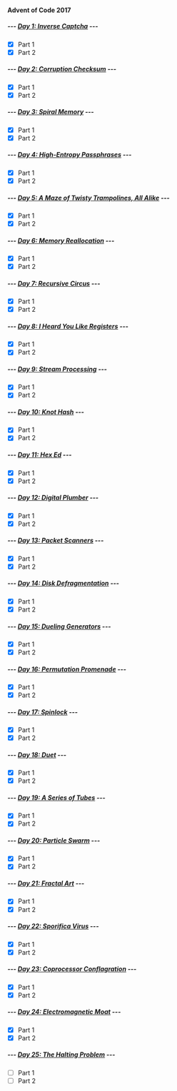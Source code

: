#### Advent of Code 2017

##### --- [Day 1: Inverse Captcha](d01) ---
- [x] Part 1
- [x] Part 2

##### --- [Day 2: Corruption Checksum](d02) ---
- [x] Part 1
- [x] Part 2

##### --- [Day 3: Spiral Memory](d03) ---
- [x] Part 1
- [x] Part 2

##### --- [Day 4: High-Entropy Passphrases](d04) ---
- [x] Part 1
- [x] Part 2

##### --- [Day 5: A Maze of Twisty Trampolines, All Alike](d05) ---
- [x] Part 1
- [x] Part 2

##### --- [Day 6: Memory Reallocation](d06) ---
- [x] Part 1
- [x] Part 2

##### --- [Day 7: Recursive Circus](d07) ---
- [x] Part 1
- [x] Part 2

##### --- [Day 8: I Heard You Like Registers](d08) ---
- [x] Part 1
- [x] Part 2

##### --- [Day 9: Stream Processing](d09) ---
- [x] Part 1
- [x] Part 2

##### --- [Day 10: Knot Hash](d10) ---
- [x] Part 1
- [x] Part 2

##### --- [Day 11: Hex Ed](d11) ---
- [x] Part 1
- [x] Part 2

##### --- [Day 12: Digital Plumber](d12) ---
- [x] Part 1
- [x] Part 2

##### --- [Day 13: Packet Scanners](d13) ---
- [x] Part 1
- [x] Part 2

##### --- [Day 14: Disk Defragmentation](d14) ---
- [x] Part 1
- [x] Part 2

##### --- [Day 15: Dueling Generators](d15) ---
- [x] Part 1
- [x] Part 2

##### --- [Day 16: Permutation Promenade](d16) ---
- [x] Part 1
- [x] Part 2

##### --- [Day 17: Spinlock](d17) ---
- [x] Part 1
- [x] Part 2

##### --- [Day 18: Duet](d18) ---
- [x] Part 1
- [x] Part 2

##### --- [Day 19: A Series of Tubes](d19) ---
- [x] Part 1
- [x] Part 2

##### --- [Day 20: Particle Swarm](d20) ---
- [x] Part 1
- [x] Part 2

##### --- [Day 21: Fractal Art](d21) ---
- [x] Part 1
- [x] Part 2

##### --- [Day 22: Sporifica Virus](d22) ---
- [x] Part 1
- [x] Part 2

##### --- [Day 23: Coprocessor Conflagration](d23) ---
- [x] Part 1
- [x] Part 2

##### --- [Day 24: Electromagnetic Moat](d24) ---
- [x] Part 1
- [x] Part 2

##### --- [Day 25: The Halting Problem](d25) ---
- [ ] Part 1
- [ ] Part 2
